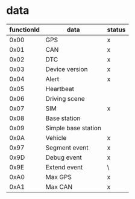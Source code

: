 # data

functionId|data|status
-|-|-
0x00|GPS|x
0x01|CAN|x
0x02|DTC|x
0x03|Device version|x
0x04|Alert|x
0x05|Heartbeat|
0x06|Driving scene|
0x07|SIM|x
0x08|Base station|
0x09|Simple base station|
0x0A|Vehicle|x
0x97|Segment event|x
0x9D|Debug event|x
0x9E|Extend event|\
0xA0|Max GPS|x
0xA1|Max CAN|x

